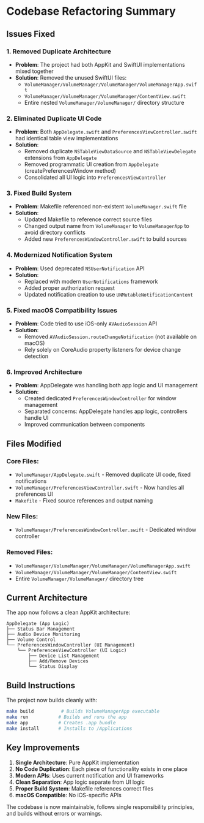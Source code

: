 
# Codebase Refactoring Summary

## Issues Fixed

### 1. **Removed Duplicate Architecture**
- **Problem**: The project had both AppKit and SwiftUI implementations mixed together
- **Solution**: Removed the unused SwiftUI files:
  - `VolumeManager/VolumeManager/VolumeManager/VolumeManagerApp.swift`
  - `VolumeManager/VolumeManager/VolumeManager/ContentView.swift`
  - Entire nested `VolumeManager/VolumeManager/` directory structure

### 2. **Eliminated Duplicate UI Code**
- **Problem**: Both `AppDelegate.swift` and `PreferencesViewController.swift` had identical table view implementations
- **Solution**: 
  - Removed duplicate `NSTableViewDataSource` and `NSTableViewDelegate` extensions from `AppDelegate`
  - Removed programmatic UI creation from `AppDelegate` (createPreferencesWindow method)
  - Consolidated all UI logic into `PreferencesViewController`

### 3. **Fixed Build System**
- **Problem**: Makefile referenced non-existent `VolumeManager.swift` file
- **Solution**: 
  - Updated Makefile to reference correct source files
  - Changed output name from `VolumeManager` to `VolumeManagerApp` to avoid directory conflicts
  - Added new `PreferencesWindowController.swift` to build sources

### 4. **Modernized Notification System**
- **Problem**: Used deprecated `NSUserNotification` API
- **Solution**: 
  - Replaced with modern `UserNotifications` framework
  - Added proper authorization request
  - Updated notification creation to use `UNMutableNotificationContent`

### 5. **Fixed macOS Compatibility Issues**
- **Problem**: Code tried to use iOS-only `AVAudioSession` API
- **Solution**: 
  - Removed `AVAudioSession.routeChangeNotification` (not available on macOS)
  - Rely solely on CoreAudio property listeners for device change detection

### 6. **Improved Architecture**
- **Problem**: AppDelegate was handling both app logic and UI management
- **Solution**:
  - Created dedicated `PreferencesWindowController` for window management
  - Separated concerns: AppDelegate handles app logic, controllers handle UI
  - Improved communication between components

## Files Modified

### Core Files:
- `VolumeManager/AppDelegate.swift` - Removed duplicate UI code, fixed notifications
- `VolumeManager/PreferencesViewController.swift` - Now handles all preferences UI
- `Makefile` - Fixed source references and output naming

### New Files:
- `VolumeManager/PreferencesWindowController.swift` - Dedicated window controller

### Removed Files:
- `VolumeManager/VolumeManager/VolumeManager/VolumeManagerApp.swift`
- `VolumeManager/VolumeManager/VolumeManager/ContentView.swift`
- Entire `VolumeManager/VolumeManager/` directory tree

## Current Architecture

The app now follows a clean AppKit architecture:

```
AppDelegate (App Logic)
├── Status Bar Management
├── Audio Device Monitoring
├── Volume Control
└── PreferencesWindowController (UI Management)
    └── PreferencesViewController (UI Logic)
        ├── Device List Management
        ├── Add/Remove Devices
        └── Status Display
```

## Build Instructions

The project now builds cleanly with:

```bash
make build          # Builds VolumeManagerApp executable
make run           # Builds and runs the app
make app           # Creates .app bundle
make install       # Installs to /Applications
```

## Key Improvements

1. **Single Architecture**: Pure AppKit implementation
2. **No Code Duplication**: Each piece of functionality exists in one place
3. **Modern APIs**: Uses current notification and UI frameworks
4. **Clean Separation**: App logic separate from UI logic
5. **Proper Build System**: Makefile references correct files
6. **macOS Compatible**: No iOS-specific APIs

The codebase is now maintainable, follows single responsibility principles, and builds without errors or warnings. 